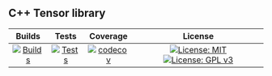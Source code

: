 ## C++ Tensor library
|Builds  | Tests | 	Coverage | License |
|:-: | :-: | :-: | :-: |
| [![Builds](https://github.com/cpp977/Multiped/workflows/Builds/badge.svg)](https://github.com/cpp977/Multiped/actions)|[![Tests](https://github.com/cpp977/Multiped/workflows/Tests/badge.svg)](https://github.com/cpp977/Multiped/actions)|[![codecov](https://codecov.io/gh/cpp977/Multiped/branch/master/graph/badge.svg?token=MRQLD834VO)](https://codecov.io/gh/cpp977/Multiped)| [![License: MIT](https://img.shields.io/badge/License-MIT-yellow.svg)](https://opensource.org/licenses/MIT)[![License: GPL v3](https://img.shields.io/badge/License-GPLv3-blue.svg)](https://www.gnu.org/licenses/gpl-3.0)|






